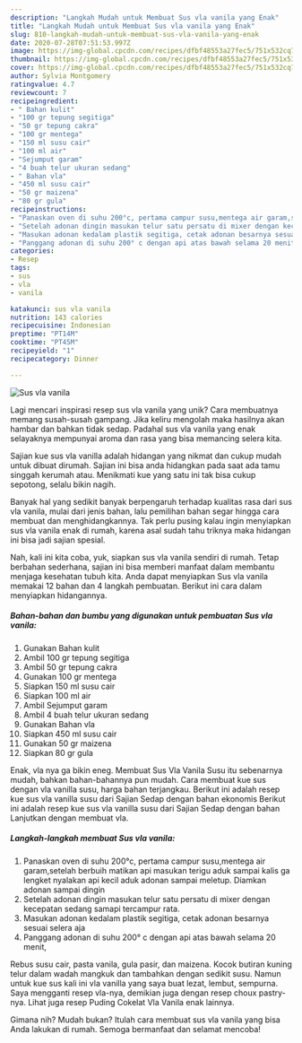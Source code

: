 ```yaml
---
description: "Langkah Mudah untuk Membuat Sus vla vanila yang Enak"
title: "Langkah Mudah untuk Membuat Sus vla vanila yang Enak"
slug: 810-langkah-mudah-untuk-membuat-sus-vla-vanila-yang-enak
date: 2020-07-28T07:51:53.997Z
image: https://img-global.cpcdn.com/recipes/dfbf48553a27fec5/751x532cq70/sus-vla-vanila-foto-resep-utama.jpg
thumbnail: https://img-global.cpcdn.com/recipes/dfbf48553a27fec5/751x532cq70/sus-vla-vanila-foto-resep-utama.jpg
cover: https://img-global.cpcdn.com/recipes/dfbf48553a27fec5/751x532cq70/sus-vla-vanila-foto-resep-utama.jpg
author: Sylvia Montgomery
ratingvalue: 4.7
reviewcount: 7
recipeingredient:
- " Bahan kulit"
- "100 gr tepung segitiga"
- "50 gr tepung cakra"
- "100 gr mentega"
- "150 ml susu cair"
- "100 ml air"
- "Sejumput garam"
- "4 buah telur ukuran sedang"
- " Bahan vla"
- "450 ml susu cair"
- "50 gr maizena"
- "80 gr gula"
recipeinstructions:
- "Panaskan oven di suhu 200°c, pertama campur susu,mentega air garam,setelah berbuih matikan api masukan terigu aduk sampai kalis ga lengket nyalakan api kecil aduk adonan sampai meletup. Diamkan adonan sampai dingin"
- "Setelah adonan dingin masukan telur satu persatu di mixer dengan kecepatan sedang samapi tercampur rata."
- "Masukan adonan kedalam plastik segitiga, cetak adonan besarnya sesuai selera aja"
- "Panggang adonan di suhu 200° c dengan api atas bawah selama 20 menit,"
categories:
- Resep
tags:
- sus
- vla
- vanila

katakunci: sus vla vanila 
nutrition: 143 calories
recipecuisine: Indonesian
preptime: "PT14M"
cooktime: "PT45M"
recipeyield: "1"
recipecategory: Dinner

---
```



![Sus vla vanila](https://img-global.cpcdn.com/recipes/dfbf48553a27fec5/751x532cq70/sus-vla-vanila-foto-resep-utama.jpg)

Lagi mencari inspirasi resep sus vla vanila yang unik? Cara membuatnya memang susah-susah gampang. Jika keliru mengolah maka hasilnya akan hambar dan bahkan tidak sedap. Padahal sus vla vanila yang enak selayaknya mempunyai aroma dan rasa yang bisa memancing selera kita.

Sajian kue sus vla vanilla adalah hidangan yang nikmat dan cukup mudah untuk dibuat dirumah. Sajian ini bisa anda hidangkan pada saat ada tamu singgah kerumah atau. Menikmati kue yang satu ini tak bisa cukup sepotong, selalu bikin nagih.

Banyak hal yang sedikit banyak berpengaruh terhadap kualitas rasa dari sus vla vanila, mulai dari jenis bahan, lalu pemilihan bahan segar hingga cara membuat dan menghidangkannya. Tak perlu pusing kalau ingin menyiapkan sus vla vanila enak di rumah, karena asal sudah tahu triknya maka hidangan ini bisa jadi sajian spesial.


Nah, kali ini kita coba, yuk, siapkan sus vla vanila sendiri di rumah. Tetap berbahan sederhana, sajian ini bisa memberi manfaat dalam membantu menjaga kesehatan tubuh kita. Anda dapat menyiapkan Sus vla vanila memakai 12 bahan dan 4 langkah pembuatan. Berikut ini cara dalam menyiapkan hidangannya.

<!--inarticleads1-->

##### Bahan-bahan dan bumbu yang digunakan untuk pembuatan Sus vla vanila:

1. Gunakan  Bahan kulit
1. Ambil 100 gr tepung segitiga
1. Ambil 50 gr tepung cakra
1. Gunakan 100 gr mentega
1. Siapkan 150 ml susu cair
1. Siapkan 100 ml air
1. Ambil Sejumput garam
1. Ambil 4 buah telur ukuran sedang
1. Gunakan  Bahan vla
1. Siapkan 450 ml susu cair
1. Gunakan 50 gr maizena
1. Siapkan 80 gr gula


Enak, vla nya ga bikin eneg. Membuat Sus Vla Vanila Susu itu sebenarnya mudah, bahkan bahan-bahannya pun mudah. Cara membuat kue sus dengan vla vanilla susu, harga bahan terjangkau. Berikut ini adalah resep kue sus vla vanilla susu dari Sajian Sedap dengan bahan ekonomis Berikut ini adalah resep kue sus vla vanilla susu dari Sajian Sedap dengan bahan Lanjutkan dengan membuat vla. 

<!--inarticleads2-->

##### Langkah-langkah membuat Sus vla vanila:

1. Panaskan oven di suhu 200°c, pertama campur susu,mentega air garam,setelah berbuih matikan api masukan terigu aduk sampai kalis ga lengket nyalakan api kecil aduk adonan sampai meletup. Diamkan adonan sampai dingin
1. Setelah adonan dingin masukan telur satu persatu di mixer dengan kecepatan sedang samapi tercampur rata.
1. Masukan adonan kedalam plastik segitiga, cetak adonan besarnya sesuai selera aja
1. Panggang adonan di suhu 200° c dengan api atas bawah selama 20 menit,


Rebus susu cair, pasta vanila, gula pasir, dan maizena. Kocok butiran kuning telur dalam wadah mangkuk dan tambahkan dengan sedikit susu. Namun untuk kue sus kali ini vla vanilla yang saya buat lezat, lembut, sempurna. Saya mengganti resep vla-nya, demikian juga dengan resep choux pastry-nya. Lihat juga resep Puding Cokelat Vla Vanila enak lainnya. 

Gimana nih? Mudah bukan? Itulah cara membuat sus vla vanila yang bisa Anda lakukan di rumah. Semoga bermanfaat dan selamat mencoba!
